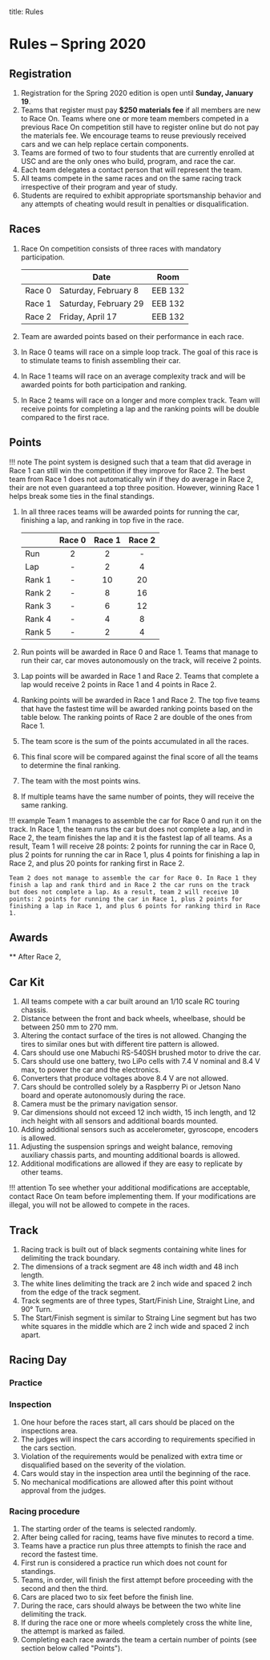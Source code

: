 title: Rules 

# Rules – Spring 2020


## Registration

1. Registration for the Spring 2020 edition is open until **Sunday, January 19**. 
1. Teams that register must pay **$250 materials fee** if all members are new to Race On. Teams where one or more team members competed in a previous Race On competition still have to register online but do not pay the materials fee. We encourage teams to reuse previously received cars and we can help replace certain components.
1. Teams are formed of two to four students that are currently enrolled at USC and are the only ones who build, program, and race the car.
1. Each team delegates a contact person that will represent the team.
1. All teams compete in the same races and on the same racing track irrespective of their program and year of study.
1. Students are required to exhibit appropriate sportsmanship behavior and any attempts of cheating would result in penalties or disqualification.


## Races

1. Race On competition consists of three races with mandatory participation.

	|        | **Date**              | **Room**|
	|--------|-----------------------|:-------:|
	| Race 0 | Saturday, February 8  | EEB 132 |
	| Race 1 | Saturday, February 29 | EEB 132 |
	| Race 2 | Friday, April 17      | EEB 132 |

1. Team are awarded points based on their performance in each race.
1. In Race 0 teams will race on a simple loop track. The goal of this race is to stimulate teams to finish assembling their car.
1. In Race 1 teams will race on an average complexity track and will be awarded points for both participation and ranking.
1. In Race 2 teams will race on a longer and more complex track. Team will receive points for completing a lap and the ranking points will be double compared to the first race.


## Points

!!! note
	The point system is designed such that a team that did average in Race 1 can still win the competition if they improve for Race 2. The best team from Race 1 does not automatically win if they do average in Race 2, their are not even guaranteed a top three position. However, winning Race 1 helps break some ties in the final standings.


1. In all three races teams will be awarded points for running the car, finishing a lap, and ranking in top five in the race.

	|        | **Race 0** | **Race 1** | **Race 2** |
	|--------|:----------:|:----------:|:----------:|
	| Run    |      2     |      2     |      -     |
	| Lap    |      -     |      2     |      4     |
	| Rank 1 |      -     |     10     |     20     |
	| Rank 2 |      -     |      8     |     16     |
	| Rank 3 |      -     |      6     |     12     |
	| Rank 4 |      -     |      4     |      8     |
	| Rank 5 |      -     |      2     |      4     |

1. Run points will be awarded in Race 0 and Race 1. Teams that manage to run their car, car moves autonomously on the track, will receive 2 points.
1. Lap points will be awarded in Race 1 and Race 2. Teams that complete a lap would receive 2 points in Race 1 and 4 points in Race 2.
1. Ranking points will be awarded in Race 1 and Race 2. The top five teams that have the fastest time will be awarded ranking points based on the table below. The ranking points of Race 2 are double of the ones from Race 1.
1. The team score is the sum of the points accumulated in all the races.
1. This final score will be compared against the final score of all the teams to determine the final ranking.
1. The team with the most points wins.
1. If multiple teams have the same number of points, they will receive the same ranking.


!!! example
    Team 1 manages to assemble the car for Race 0 and run it on the track. In Race 1, the team runs the car but does not complete a lap, and in Race 2, the team finishes the lap and it is the fastest lap of all teams. As a result, Team 1 will receive 28 points: 2 points for running the car in Race 0, plus 2 points for running the car in Race 1, plus 4 points for finishing a lap in Race 2, and plus 20 points for ranking first in Race 2.

    Team 2 does not manage to assemble the car for Race 0. In Race 1 they finish a lap and rank third and in Race 2 the car runs on the track but does not complete a lap. As a result, team 2 will receive 10 points: 2 points for running the car in Race 1, plus 2 points for finishing a lap in Race 1, and plus 6 points for ranking third in Race 1.

## Awards

** After Race 2, 

## Car Kit

1. All teams compete with a car built around an 1/10 scale RC touring chassis.
1. Distance between the front and back wheels, wheelbase, should be between 250 mm to 270 mm.
1. Altering the contact surface of the tires is not allowed. Changing the tires to similar ones but with different tire pattern is allowed.
1. Cars should use one Mabuchi RS-540SH brushed motor to drive the car.
1. Cars should use one battery, two LiPo cells with 7.4 V nominal and 8.4 V max, to power the car and the electronics.
1. Converters that produce voltages above 8.4 V are not allowed.
1. Cars should be controlled solely by a Raspberry Pi or Jetson Nano board and operate autonomously during the race.
1. Camera must be the primary navigation sensor.
1. Car dimensions should not exceed 12 inch width, 15 inch length, and 12 inch height with all sensors and additional boards mounted.
1. Adding additional sensors such as accelerometer, gyroscope, encoders is allowed.
1. Adjusting the suspension springs and weight balance, removing auxiliary chassis parts, and mounting additional boards is allowed.
1. Additional modifications are allowed if they are easy to replicate by other teams.

!!! attention
    To see whether your additional modifications are acceptable, contact Race On team before implementing them. If your modifications are illegal, you will not be allowed to compete in the races.

## Track

1. Racing track is built out of black segments containing white lines for delimiting the track boundary.
1. The dimensions of a track segment are 48 inch width and 48 inch length.
1. The white lines delimiting the track are 2 inch wide and spaced 2 inch from the edge of the track segment.
1. Track segments are of three types, Start/Finish Line, Straight Line, and 90° Turn.
1. The Start/Finish segment is similar to Straing Line segment but has two white squares in the middle which are 2 inch wide and spaced 2 inch apart.

## Racing Day

### Practice

### Inspection

1. One hour before the races start, all cars should be placed on the inspections area.
1. The judges will inspect the cars according to requirements specified in the cars section.
1. Violation of the requirements would be penalized with extra time or disqualified based on the severity of the violation.
1. Cars would stay in the inspection area until the beginning of the race.
1. No mechanical modifications are allowed after this point without approval from the judges.


### Racing procedure

1. The starting order of the teams is selected randomly.
1. After being called for racing, teams have five minutes to record a time.
1. Teams have a practice run plus three attempts to finish the race and record the fastest time.
1. First run is considered a practice run which does not count for standings.
1. Teams, in order, will finish the first attempt before proceeding with the second and then the third.
1. Cars are placed two to six feet before the finish line.
1. During the race, cars should always be between the two white line delimiting the track.
1. If during the race one or more wheels completely cross the white line, the attempt is marked as failed.
1. Completing each race awards the team a certain number of points (see section below called "Points").


